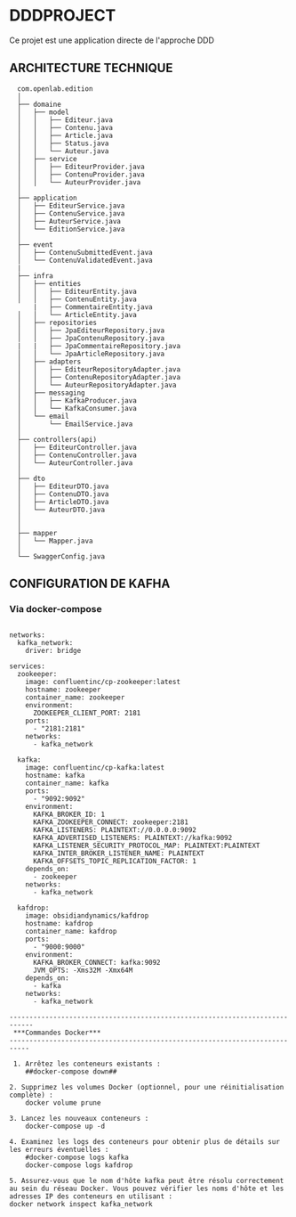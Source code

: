 # DDDPROJECT

Ce projet est une application directe de l'approche DDD

## ARCHITECTURE TECHNIQUE 

      com.openlab.edition
      │
      ├── domaine
      │   ├── model
      │   │   ├── Editeur.java
      │   │   ├── Contenu.java
      │   │   ├── Article.java
      │   │   ├── Status.java
      │   │   └── Auteur.java
      │   ├── service
      │   │   ├── EditeurProvider.java
      │   │   ├── ContenuProvider.java
      │   │   └── AuteurProvider.java
      │
      ├── application
      │   ├── EditeurService.java
      │   ├── ContenuService.java
      │   ├── AuteurService.java
      │   └── EditionService.java
      │
      ├── event
      │   ├── ContenuSubmittedEvent.java
      │   └── ContenuValidatedEvent.java
      |
      ├── infra
      │   ├── entities
      │   │   ├── EditeurEntity.java
      │   │   ├── ContenuEntity.java
          |   ├── CommentaireEntity.java
      │   │   └── ArticleEntity.java
      │   ├── repositories
      │   │   ├── JpaEditeurRepository.java
      │   │   ├── JpaContenuRepository.java
      |   |   ├── JpaCommentaireRepository.java
      │   │   └── JpaArticleRepository.java
      │   ├── adapters
      │   │   ├── EditeurRepositoryAdapter.java
      │   │   ├── ContenuRepositoryAdapter.java
      │   │   └── AuteurRepositoryAdapter.java
      │   ├── messaging
      │   │   ├── KafkaProducer.java
      │   │   └── KafkaConsumer.java
      │   └── email
      │       └── EmailService.java
      │
      ├── controllers(api)
      │   ├── EditeurController.java
      │   ├── ContenuController.java
      │   └── AuteurController.java
      │
      ├── dto
      │   ├── EditeurDTO.java
      │   ├── ContenuDTO.java
      │   ├── ArticleDTO.java
      │   └── AuteurDTO.java
      │
      │
      ├── mapper
      │   └── Mapper.java
      │
      └── SwaggerConfig.java

## CONFIGURATION DE KAFHA ##
### Via docker-compose ###

```version: '3.8'

networks:
  kafka_network:
    driver: bridge

services:
  zookeeper:
    image: confluentinc/cp-zookeeper:latest
    hostname: zookeeper
    container_name: zookeeper
    environment:
      ZOOKEEPER_CLIENT_PORT: 2181
    ports:
      - "2181:2181"
    networks:
      - kafka_network

  kafka:
    image: confluentinc/cp-kafka:latest
    hostname: kafka
    container_name: kafka
    ports:
      - "9092:9092"
    environment:
      KAFKA_BROKER_ID: 1
      KAFKA_ZOOKEEPER_CONNECT: zookeeper:2181
      KAFKA_LISTENERS: PLAINTEXT://0.0.0.0:9092
      KAFKA_ADVERTISED_LISTENERS: PLAINTEXT://kafka:9092
      KAFKA_LISTENER_SECURITY_PROTOCOL_MAP: PLAINTEXT:PLAINTEXT
      KAFKA_INTER_BROKER_LISTENER_NAME: PLAINTEXT
      KAFKA_OFFSETS_TOPIC_REPLICATION_FACTOR: 1
    depends_on:
      - zookeeper
    networks:
      - kafka_network

  kafdrop:
    image: obsidiandynamics/kafdrop
    hostname: kafdrop
    container_name: kafdrop
    ports:
      - "9000:9000"
    environment:
      KAFKA_BROKER_CONNECT: kafka:9092
      JVM_OPTS: -Xms32M -Xmx64M
    depends_on:
      - kafka
    networks:
      - kafka_network

----------------------------------------------------------------------------
 ***Commandes Docker***
---------------------------------------------------------------------------

 1. Arrêtez les conteneurs existants :
    ##docker-compose down##
    
2. Supprimez les volumes Docker (optionnel, pour une réinitialisation complète) :
    docker volume prune
    
3. Lancez les nouveaux conteneurs :
    docker-compose up -d
    
4. Examinez les logs des conteneurs pour obtenir plus de détails sur les erreurs éventuelles :
    #docker-compose logs kafka
    docker-compose logs kafdrop
    
5. Assurez-vous que le nom d'hôte kafka peut être résolu correctement au sein du réseau Docker. Vous pouvez vérifier les noms d'hôte et les adresses IP des conteneurs en utilisant :
docker network inspect kafka_network




